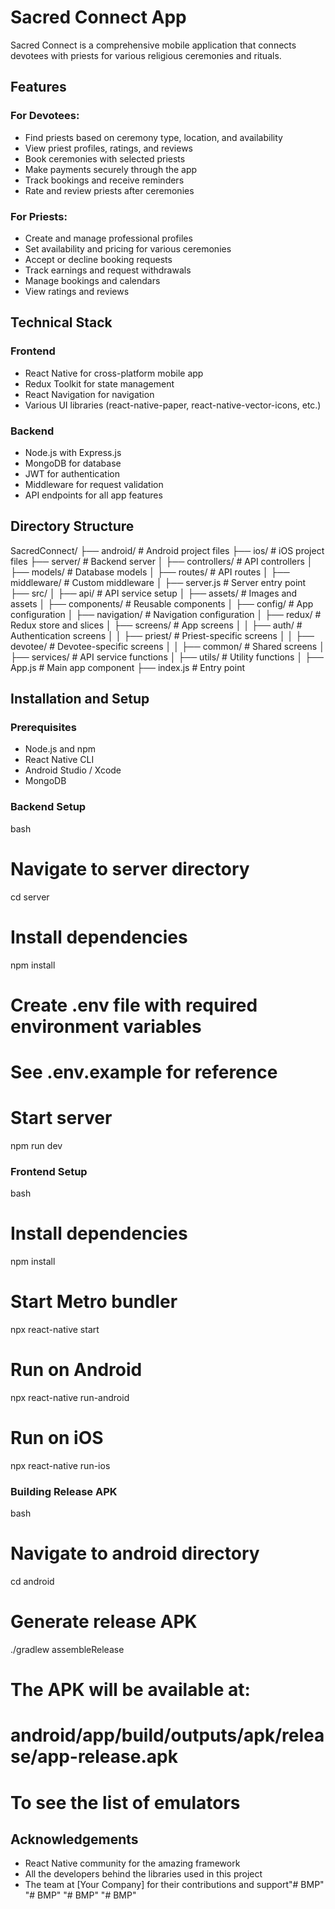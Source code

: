 # Sacred Connect App

Sacred Connect is a comprehensive mobile application that connects devotees with priests for various religious ceremonies and rituals.

## Features

### For Devotees:
- Find priests based on ceremony type, location, and availability
- View priest profiles, ratings, and reviews
- Book ceremonies with selected priests
- Make payments securely through the app
- Track bookings and receive reminders
- Rate and review priests after ceremonies

### For Priests:
- Create and manage professional profiles
- Set availability and pricing for various ceremonies
- Accept or decline booking requests
- Track earnings and request withdrawals
- Manage bookings and calendars
- View ratings and reviews

## Technical Stack

### Frontend
- React Native for cross-platform mobile app
- Redux Toolkit for state management
- React Navigation for navigation
- Various UI libraries (react-native-paper, react-native-vector-icons, etc.)

### Backend
- Node.js with Express.js
- MongoDB for database
- JWT for authentication
- Middleware for request validation
- API endpoints for all app features

## Directory Structure


SacredConnect/
├── android/                # Android project files
├── ios/                    # iOS project files
├── server/                 # Backend server
│   ├── controllers/        # API controllers
│   ├── models/             # Database models
│   ├── routes/             # API routes
│   ├── middleware/         # Custom middleware
│   ├── server.js           # Server entry point
├── src/
│   ├── api/                # API service setup
│   ├── assets/             # Images and assets
│   ├── components/         # Reusable components
│   ├── config/             # App configuration
│   ├── navigation/         # Navigation configuration
│   ├── redux/              # Redux store and slices
│   ├── screens/            # App screens
│   │   ├── auth/           # Authentication screens
│   │   ├── priest/         # Priest-specific screens
│   │   ├── devotee/        # Devotee-specific screens
│   │   ├── common/         # Shared screens
│   ├── services/           # API service functions
│   ├── utils/              # Utility functions
│   ├── App.js              # Main app component
├── index.js                # Entry point


## Installation and Setup

### Prerequisites
- Node.js and npm
- React Native CLI
- Android Studio / Xcode
- MongoDB

### Backend Setup
bash
# Navigate to server directory
cd server

# Install dependencies
npm install

# Create .env file with required environment variables
# See .env.example for reference

# Start server
npm run dev


### Frontend Setup
bash
# Install dependencies
npm install

# Start Metro bundler
npx react-native start

# Run on Android
npx react-native run-android

# Run on iOS
npx react-native run-ios


### Building Release APK
bash
# Navigate to android directory
cd android

# Generate release APK
./gradlew assembleRelease

# The APK will be available at:
# android/app/build/outputs/apk/release/app-release.apk

# To see the list of emulators




## Acknowledgements

- React Native community for the amazing framework
- All the developers behind the libraries used in this project
- The team at [Your Company] for their contributions and support"# BMP" 
"# BMP" 
"# BMP" 
"# BMP" 
